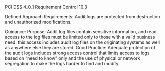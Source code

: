 PCI DSS 4_0_1 Requirement Control 10.3

Defined Approach Requirements:
Audit logs are protected from destruction and unauthorized modifications.

Guidance:
Purpose: Audit log files contain sensitive information, and read access to the log files must be limited only to those with a valid business need. this access includes audit log files on the originating systems as well as anywhere else they are stored. Good Practice: Adequate protection of the audit logs includes strong access control that limits access to logs based on “need to know” only and the use of physical or network segregation to make the logs harder to find and modify.